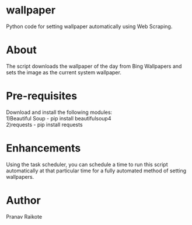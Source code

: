# wallpaper
Python code for setting wallpaper automatically using Web Scraping. 

# About
The script downloads the wallpaper of the day from Bing Wallpapers and sets the image as the current system wallpaper.

# Pre-requisites
Download and install the following modules: <br> 1)Beautiful Soup - pip install beautifulsoup4 
<br> 2)requests - pip install requests

# Enhancements
Using the task scheduler, you can schedule a time to run this script automatically at that particular time for a fully automated method of setting wallpapers.

# Author
Pranav Raikote
